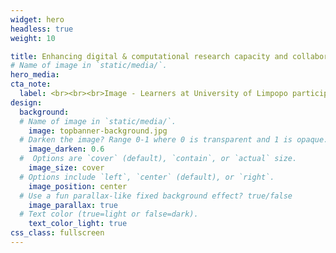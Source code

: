 ```yaml
---
widget: hero
headless: true
weight: 10

title: Enhancing digital & computational research capacity and collaboration in Humanities & Social Sciences
# Name of image in `static/media/`.
hero_media: 
cta_note:
  label: <br><br><br>Image - Learners at University of Limpopo participating in a Data Carpentry workshop learning about good data practices and data analysis in R
design:
  background:
  # Name of image in `static/media/`.
    image: topbanner-background.jpg
  # Darken the image? Range 0-1 where 0 is transparent and 1 is opaque.
    image_darken: 0.6
  #  Options are `cover` (default), `contain`, or `actual` size.
    image_size: cover
  # Options include `left`, `center` (default), or `right`.
    image_position: center
  # Use a fun parallax-like fixed background effect? true/false
    image_parallax: true
  # Text color (true=light or false=dark).
    text_color_light: true
css_class: fullscreen
---
```


